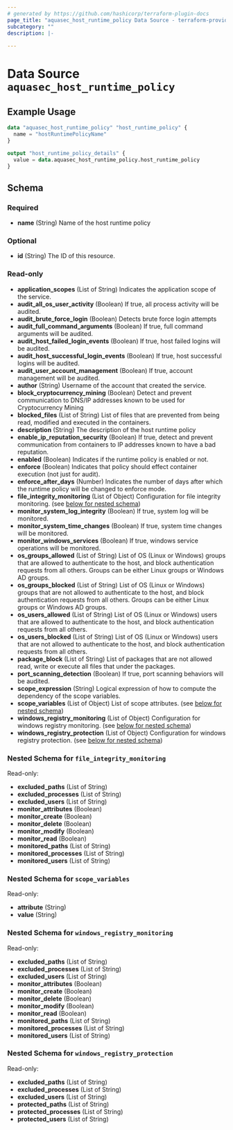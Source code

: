 ```yaml
---
# generated by https://github.com/hashicorp/terraform-plugin-docs
page_title: "aquasec_host_runtime_policy Data Source - terraform-provider-aquasec"
subcategory: ""
description: |-
  
---
```


# Data Source `aquasec_host_runtime_policy`



## Example Usage

```terraform
data "aquasec_host_runtime_policy" "host_runtime_policy" {
  name = "hostRuntimePolicyName"
}

output "host_runtime_policy_details" {
  value = data.aquasec_host_runtime_policy.host_runtime_policy
}
```

<!-- schema generated by tfplugindocs -->
## Schema

### Required

- **name** (String) Name of the host runtime policy

### Optional

- **id** (String) The ID of this resource.

### Read-only

- **application_scopes** (List of String) Indicates the application scope of the service.
- **audit_all_os_user_activity** (Boolean) If true, all process activity will be audited.
- **audit_brute_force_login** (Boolean) Detects brute force login attempts
- **audit_full_command_arguments** (Boolean) If true, full command arguments will be audited.
- **audit_host_failed_login_events** (Boolean) If true, host failed logins will be audited.
- **audit_host_successful_login_events** (Boolean) If true, host successful logins will be audited.
- **audit_user_account_management** (Boolean) If true, account management will be audited.
- **author** (String) Username of the account that created the service.
- **block_cryptocurrency_mining** (Boolean) Detect and prevent communication to DNS/IP addresses known to be used for Cryptocurrency Mining
- **blocked_files** (List of String) List of files that are prevented from being read, modified and executed in the containers.
- **description** (String) The description of the host runtime policy
- **enable_ip_reputation_security** (Boolean) If true, detect and prevent communication from containers to IP addresses known to have a bad reputation.
- **enabled** (Boolean) Indicates if the runtime policy is enabled or not.
- **enforce** (Boolean) Indicates that policy should effect container execution (not just for audit).
- **enforce_after_days** (Number) Indicates the number of days after which the runtime policy will be changed to enforce mode.
- **file_integrity_monitoring** (List of Object) Configuration for file integrity monitoring. (see [below for nested schema](#nestedatt--file_integrity_monitoring))
- **monitor_system_log_integrity** (Boolean) If true, system log will be monitored.
- **monitor_system_time_changes** (Boolean) If true, system time changes will be monitored.
- **monitor_windows_services** (Boolean) If true, windows service operations will be monitored.
- **os_groups_allowed** (List of String) List of OS (Linux or Windows) groups that are allowed to authenticate to the host, and block authentication requests from all others. Groups can be either Linux groups or Windows AD groups.
- **os_groups_blocked** (List of String) List of OS (Linux or Windows) groups that are not allowed to authenticate to the host, and block authentication requests from all others. Groups can be either Linux groups or Windows AD groups.
- **os_users_allowed** (List of String) List of OS (Linux or Windows) users that are allowed to authenticate to the host, and block authentication requests from all others.
- **os_users_blocked** (List of String) List of OS (Linux or Windows) users that are not allowed to authenticate to the host, and block authentication requests from all others.
- **package_block** (List of String) List of packages that are not allowed read, write or execute all files that under the packages.
- **port_scanning_detection** (Boolean) If true, port scanning behaviors will be audited.
- **scope_expression** (String) Logical expression of how to compute the dependency of the scope variables.
- **scope_variables** (List of Object) List of scope attributes. (see [below for nested schema](#nestedatt--scope_variables))
- **windows_registry_monitoring** (List of Object) Configuration for windows registry monitoring. (see [below for nested schema](#nestedatt--windows_registry_monitoring))
- **windows_registry_protection** (List of Object) Configuration for windows registry protection. (see [below for nested schema](#nestedatt--windows_registry_protection))

<a id="nestedatt--file_integrity_monitoring"></a>
### Nested Schema for `file_integrity_monitoring`

Read-only:

- **excluded_paths** (List of String)
- **excluded_processes** (List of String)
- **excluded_users** (List of String)
- **monitor_attributes** (Boolean)
- **monitor_create** (Boolean)
- **monitor_delete** (Boolean)
- **monitor_modify** (Boolean)
- **monitor_read** (Boolean)
- **monitored_paths** (List of String)
- **monitored_processes** (List of String)
- **monitored_users** (List of String)


<a id="nestedatt--scope_variables"></a>
### Nested Schema for `scope_variables`

Read-only:

- **attribute** (String)
- **value** (String)


<a id="nestedatt--windows_registry_monitoring"></a>
### Nested Schema for `windows_registry_monitoring`

Read-only:

- **excluded_paths** (List of String)
- **excluded_processes** (List of String)
- **excluded_users** (List of String)
- **monitor_attributes** (Boolean)
- **monitor_create** (Boolean)
- **monitor_delete** (Boolean)
- **monitor_modify** (Boolean)
- **monitor_read** (Boolean)
- **monitored_paths** (List of String)
- **monitored_processes** (List of String)
- **monitored_users** (List of String)


<a id="nestedatt--windows_registry_protection"></a>
### Nested Schema for `windows_registry_protection`

Read-only:

- **excluded_paths** (List of String)
- **excluded_processes** (List of String)
- **excluded_users** (List of String)
- **protected_paths** (List of String)
- **protected_processes** (List of String)
- **protected_users** (List of String)


